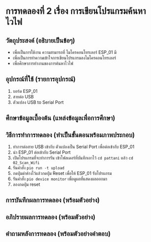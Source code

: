 # การทดลองที่ 2 เรื่อง การเขียนโปรแกรมค้นหาไวไฟ  
## วัตถุประสงค์ (อธิบายเป็นข้อๆ)
  * เพื่อเป็นการใช้งาน ความสามารถที่ ไมโครคอนโทรเลอร์ ESP_01 มี
  * เพื่อเป็นการทำความเข้าใจการเขียนโปรแกรมลงไมโครคอนโทรเลอร์
  * เพื่อศึกษาการทำงานของการค้นหาไวไฟ
## อุปกรณ์ที่ใช้ (รายการอุปกรณ์)
  1. บอร์ด ESP_01
  2. สายต่อ USB
  3. ตัวแปลง USB to Serial Port 
## ศึกษาข้อมูลเบื้องต้น (แหล่งข้อมูลเพื่อการศึกษา)
## วิธีการทำการทดลอง (ทำเป็นขั้นตอนพร้อมภาพประกอบ)
  1. ทำการต่อสาย USB เข้ากับ ตัวแปลงเป็น Serial Port เพื่อต่อเข้ากับ ESP_01
  2. นำ ESP_01 ต่อเข้ากับ Serial Port
  3. เปิดโปรแกรมที่จะทำการรัน เข้าโฟลเดอร์ที่บันทึกเอาไว้ `cd pattani` แล้ว `cd 02_Scan_Wifi`
  4. รันคำสั่ง `pio run -t upload`
  5. กดปุ่มดำค้างไว้แล้วกดปุ่ม Reset เพื่อให้ ESP_01 รับโปรแกรม
  6. รันคำสั่ง `pio device monitor` เพื่อดูผลที่แสดงผลออกมา
  7. ลองกดปุ่ม reset 
## การบันทึกผลการทดลอง (พร้อมตัวอย่าง)
## อภิปรายผลการทดลอง (พร้อมตัวอย่าง)
## คำถามหลังการทดลอง (พร้อมตัวอย่างคำตอบ)
